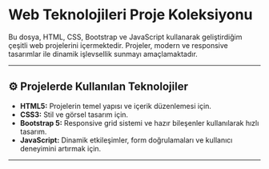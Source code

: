# Web Teknolojileri Proje Koleksiyonu

Bu dosya, HTML, CSS, Bootstrap ve JavaScript kullanarak geliştirdiğim çeşitli web projelerini içermektedir. Projeler, modern ve responsive tasarımlar ile dinamik işlevsellik sunmayı amaçlamaktadır.

---

## ⚙️ Projelerde Kullanılan Teknolojiler

- **HTML5:** Projelerin temel yapısı ve içerik düzenlemesi için.
- **CSS3:** Stil ve görsel tasarım için.
- **Bootstrap 5:** Responsive grid sistemi ve hazır bileşenler kullanılarak hızlı tasarım.
- **JavaScript:** Dinamik etkileşimler, form doğrulamaları ve kullanıcı deneyimini artırmak için.

---

